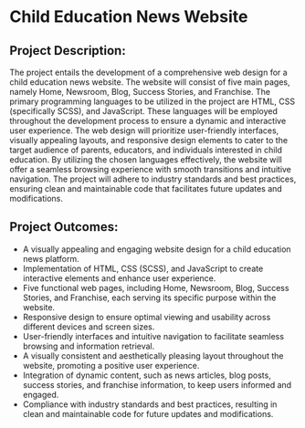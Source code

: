 # Child Education News Website

## Project Description:
The project entails the development of a comprehensive web design for a child education news website. The website will consist of five main pages, namely Home, Newsroom, Blog, Success Stories, and Franchise. The primary programming languages to be utilized in the project are HTML, CSS (specifically SCSS), and JavaScript. These languages will be employed throughout the development process to ensure a dynamic and interactive user experience. The web design will prioritize user-friendly interfaces, visually appealing layouts, and responsive design elements to cater to the target audience of parents, educators, and individuals interested in child education. By utilizing the chosen languages effectively, the website will offer a seamless browsing experience with smooth transitions and intuitive navigation. The project will adhere to industry standards and best practices, ensuring clean and maintainable code that facilitates future updates and modifications.

## Project Outcomes:
- A visually appealing and engaging website design for a child education news platform.
- Implementation of HTML, CSS (SCSS), and JavaScript to create interactive elements and enhance user experience.
- Five functional web pages, including Home, Newsroom, Blog, Success Stories, and Franchise, each serving its specific purpose within the website.
- Responsive design to ensure optimal viewing and usability across different devices and screen sizes.
- User-friendly interfaces and intuitive navigation to facilitate seamless browsing and information retrieval.
- A visually consistent and aesthetically pleasing layout throughout the website, promoting a positive user experience.
- Integration of dynamic content, such as news articles, blog posts, success stories, and franchise information, to keep users informed and engaged.
- Compliance with industry standards and best practices, resulting in clean and maintainable code for future updates and modifications.
